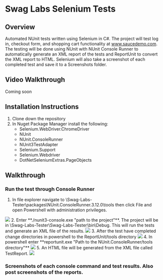 # Swag Labs Selenium Tests

## Overview
Automated NUnit tests written using Selenium in C#.  The project will test log in, checkout form, and shopping cart functionality at www.saucedemo.com.  The testing will be done using NUnit with NUnit Console Runner to automatically generate an XML report of the tests and ReportUnit to convert the XML report to HTML.  Selenium will also take a screenshot of each completed test and save it to a Screenshots folder.

## Video Walkthrough
Coming soon

## Installation Instructions
1.  Clone down the repository
2.  In Nuget Package Manager install the following: 
    - Selenium.WebDriver.ChromeDriver
    - NUnit
    - NUnit.ConsoleRunner
    - NUnit3TestAdapter
    - Selenium.Support
    - Selenium.Webdriver
    - DotNetSeleniumExtras.PageObjects
    
## Walkthrough
### Run the test through Console Runner
1. In file explorer navigate to \Swag-Labs-Tester\packages\NUnit.ConsoleRunner.3.12.0\tools then click File and open Powershell with administration privileges.
<img src="https://user-images.githubusercontent.com/62182071/113372354-7ecfd980-9336-11eb-8099-c85eac310be9.png">
2. Enter **./nunit3-console.exe "path to the project"**.  The project will be in \Swag-Labs-Tester\Swag-Labs-Tester\bin\Debug.  This will run the tests and generate an XML file of the results.
<img src="https://user-images.githubusercontent.com/62182071/113373538-0c142d80-9339-11eb-8464-89e4e2bf2d71.png">
3. After the test have completed change directories in powershell to the ReportUnit/tools directory
<img src="https://user-images.githubusercontent.com/62182071/113373667-60b7a880-9339-11eb-95b1-b77c991fadb5.png">
4. In powershell enter **reportunit.exe "Path to the NUnit.ConsoleRunner/tools directory"**
<img src="https://user-images.githubusercontent.com/62182071/113373894-dd4a8700-9339-11eb-92b4-76fbdcb7e977.png">
5. An HTML file will be generated from the XML file called TestReport.
<img src="https://user-images.githubusercontent.com/62182071/113374129-5ea21980-933a-11eb-8527-b47a670197a3.png">

### Screenshots of each console command and test results.  Also post screenshots of the reports.
